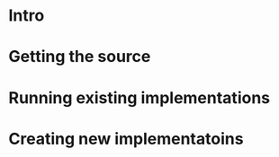 # Intro


# Getting the source


# Running existing implementations


# Creating new implementatoins

